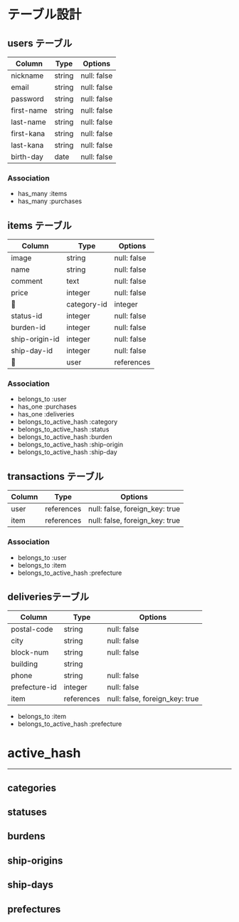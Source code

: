 # テーブル設計

## users テーブル

| Column     | Type   | Options     |
| --------   | ------ | ----------- |
| nickname   | string | null: false |
| email      | string | null: false |
| password   | string | null: false |
| first-name | string | null: false |
| last-name  | string | null: false |
| first-kana | string | null: false |
| last-kana  | string | null: false |
| birth-day  | date   | null: false |

### Association

- has_many :items
- has_many :purchases

## items テーブル

| Column    | Type   | Options     |
| ------    | ------ | ----------- |
| image     | string | null: false |
| name      | string | null: false |
| comment   | text   | null: false |
| price     | integer | null: false |
| category-id    | integer | null: false |
| status-id      | integer | null: false |
| burden-id      | integer | null: false |
| ship-origin-id | integer | null: false |
| ship-day-id    | integer | null: false |
| user      | references | null: false, foreign_key: true |

### Association

- belongs_to :user
- has_one :purchases
- has_one :deliveries
- belongs_to_active_hash :category
- belongs_to_active_hash :status
- belongs_to_active_hash :burden
- belongs_to_active_hash :ship-origin
- belongs_to_active_hash :ship-day


## transactions テーブル

| Column | Type       | Options                        |
| ------ | ---------- | ------------------------------ |
| user   | references | null: false, foreign_key: true |
| item   | references | null: false, foreign_key: true |

### Association
- belongs_to :user
- belongs_to :item
- belongs_to_active_hash :prefecture

## deliveriesテーブル

| Column       | Type    | Options     |
| ------       | ------  | ----------- |
| postal-code  | string  | null: false |
| city         | string  | null: false |
| block-num    | string  | null: false |
| building     | string  |             |
| phone        | string  | null: false |
| prefecture-id | integer | null: false |
| item         | references | null: false, foreign_key: true |

- belongs_to :item
- belongs_to_active_hash :prefecture


# active_hash
--------------------
## categories

## statuses

## burdens

## ship-origins

## ship-days

## prefectures

